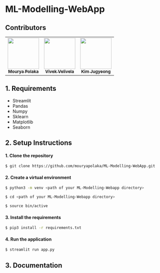 # ML-Modelling-WebApp

## Contributors
<table>
  <td align="center"><a href="https://github.com/mouryapolaka"><img src="https://avatars.githubusercontent.com/mouryapolaka" width="100px;" alt=""/><br /><sub><b>Mourya Polaka</b></sub></a><br /></td>
  <td align="center"><a href="https://github.com/vivekVelivela"><img src="https://avatars.githubusercontent.com/vivekVelivela" width="100px;" alt=""/><br /><sub><b>Vivek Velivela</b></sub></a><br /></td>
  <td align="center"><a href="https://github.com/JKJIN1999"><img src="https://avatars.githubusercontent.com/JKJIN1999" width="100px;" alt=""/><br /><sub><b>Kim Jugyeong</b></sub></a><br /></td>
</table>

## 1. Requirements
* Streamlit
* Pandas
* Numpy
* Sklearn
* Matplotlib
* Seaborn

## 2. Setup Instructions
#### 1. Clone the repository
```bash
$ git clone https://github.com/mouryapolaka/ML-Modelling-WebApp.git
```
#### 2. Create a virtual environment
```bash
$ python3 -m venv <path of your ML-Modelling-Webapp directory>

$ cd <path of your ML-Modelling-Webapp directory>

$ source bin/active
```
#### 3. Install the requirements
```bash
$ pip3 install -r requirements.txt
```
#### 4. Run the application
```bash
$ streamlit run app.py
```
## 3. Documentation
